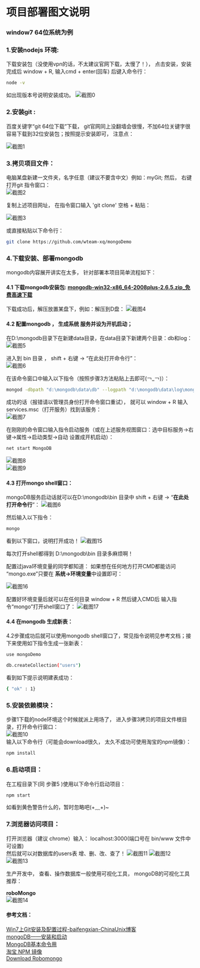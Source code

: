 
# 项目部署图文说明

### window7 64位系统为例

### 1.安装nodejs 环境:

下载安装包（没使用vpn的话，不太建议官网下载，太慢了！）， 点击安装，安装完成后 window + R, 输入cmd + enter(回车) 后键入命令行：
```Bash
node -v
```

如出现版本号说明安装成功。
![截图0](https://github.com/wteam-xq/mongoDemo/blob/master/deploy_images/0.jpg)

### 2.安装git :
  百度关键字“git 64位下载”下载， git官网同上没翻墙会很慢，不加64位关键字很容易下载到32位安装包；按照提示安装即可， 注意点：  
  
  ![截图1](https://github.com/wteam-xq/mongoDemo/blob/master/deploy_images/1.jpg)
  
### 3.拷贝项目文件：
  电脑某盘新建一文件夹，名字任意（建议不要含中文）例如：myGit; 然后， 右键打开git 指令窗口：  
   ![截图2](https://github.com/wteam-xq/mongoDemo/blob/master/deploy_images/2.jpg)  
   
   复制上述项目网址， 在指令窗口输入 'git clone' 空格 + 粘贴：  
   
   ![截图3](https://github.com/wteam-xq/mongoDemo/blob/master/deploy_images/3.jpg)  
   
或直接粘贴以下命令行：  

   ```Bash
   git clone https://github.com/wteam-xq/mongoDemo
   ```  
   
### 4.下载安装、部署mongodb
 mongodb内容展开讲实在太多， 针对部署本项目简单流程如下：  
#### 4.1 下载mongodb安装包: [mongodb-win32-x86_64-2008plus-2.6.5.zip_免费高速下载](http://pan.baidu.com/s/1qWG5Lr2)  
  下载成功后，解压放置某盘下，例如：解压到D盘：
  ![截图4](https://github.com/wteam-xq/mongoDemo/blob/master/deploy_images/4.jpg)
  
#### 4.2 配置mongodb ， 生成系统 服务并设为开机启动；  
在D:\mongodb目录下在新建data目录，在data目录下新建两个目录：db和log：
![截图5](https://github.com/wteam-xq/mongoDemo/blob/master/deploy_images/5.jpg)  

进入到 bin 目录 ， shift + 右键 ->  “在此处打开命令行”：  
![截图6](https://github.com/wteam-xq/mongoDemo/blob/master/deploy_images/6.jpg) 

在该命令窗口中输入以下指令（按照步骤3方法粘贴上去即可(￢_￢)）：  
```Bash
mongod -dbpath "d:\mongodb\data\db" --logpath "d:\mongodb\data\log\mongodb.log" --install --serviceName "MongoDB"

```  

成功的话（报错请以管理员身份打开命令窗口重试）， 就可以 window + R 输入 services.msc（打开服务）找到该服务：  
![截图7](https://github.com/wteam-xq/mongoDemo/blob/master/deploy_images/7.jpg)   

在刚刚的命令窗口输入指令启动服务（或在上述服务视图窗口：选中目标服务->右键->属性->启动类型->自动  设置成开机启动）： 
```Bash
net start MongoDB
```  
![截图8](https://github.com/wteam-xq/mongoDemo/blob/master/deploy_images/8.jpg)  
![截图9](https://github.com/wteam-xq/mongoDemo/blob/master/deploy_images/9.jpg)  

#### 4.3 打开mongo shell窗口：

mongoDB服务启动话就可以在D:\mongodb\bin 目录中 shift + 右键 -> “**在此处打开命令行**”：
![截图6](https://github.com/wteam-xq/mongoDemo/blob/master/deploy_images/6.jpg) 

然后输入以下指令：
```Bash
mongo
```  
看到以下窗口，说明打开成功！
![截图15](https://github.com/wteam-xq/mongoDemo/blob/master/deploy_images/15.jpg)  
 
每次打开shell都得到 D:\mongodb\bin 目录多麻烦啊！

配置过java环境变量的同学都知道： 如果想在任何地方打开CMD都能访问 “mongo.exe”只要在 **系统->环境变量**中设置即可：

![截图16](https://github.com/wteam-xq/mongoDemo/blob/master/deploy_images/16.jpg)  

配置好环境变量后就可以在任何目录 window + R 然后键入CMD后 输入指令“mongo”打开shell窗口了： 
![截图17](https://github.com/wteam-xq/mongoDemo/blob/master/deploy_images/17.jpg)  

#### 4.4 在mongodb 生成新表：
4.2步骤成功后就可以使用mongodb shell窗口了，常见指令说明见参考文档；接下来使用如下指令生成一张新表：  
```Bash
use mongoDemo

db.createCollection("users")
```   
看到如下提示说明建表成功：  
```Bash
{ "ok" : 1}
```  
### 5.安装依赖模块：
步骤1下载的node环境这个时候就派上用场了， 进入步骤3拷贝的项目文件根目录，打开命令行窗口：  
![截图10](https://github.com/wteam-xq/mongoDemo/blob/master/deploy_images/10.jpg)   
输入以下命令行（可能会download很久， 太久不成功可使用淘宝的npm镜像）：  
```Bash
npm install
```  

### 6.启动项目：
在工程目录下(同 步骤5 )使用以下命令行启动项目： 
```Bash
npm start
```  
如看到黄色警告什么的，暂时忽略吧(+﹏+)~  

### 7.浏览器访问项目：  
打开浏览器（建议 chrome）输入： localhost:3000(端口号在 bin/www 文件中可设置)  
然后就可以对数据库的users表 增、删、改、查了！
![截图11](https://github.com/wteam-xq/mongoDemo/blob/master/deploy_images/11.jpg)
![截图12](https://github.com/wteam-xq/mongoDemo/blob/master/deploy_images/12.jpg)
![截图13](https://github.com/wteam-xq/mongoDemo/blob/master/deploy_images/13.jpg)  

生产开发中， 查看、操作数据库一般使用可视化工具， mongoDB的可视化工具推荐： 

**roboMongo**  
![截图14](https://github.com/wteam-xq/mongoDemo/blob/master/deploy_images/14.jpg)  


#### 参考文档：  
[Win7上Git安装及配置过程-baifengxian-ChinaUnix博客](http://blog.chinaunix.net/uid-25806493-id-3319781.html)  
[mongoDB——安装和启动](http://blog.csdn.net/liusong0605/article/details/10574863)  
[MongoDB基本命令用](http://www.cnblogs.com/xusir/archive/2012/12/24/2830957.html)  
[淘宝 NPM 镜像](http://npm.taobao.org/)  
[Download Robomongo](http://robomongo.org/download.html)  
